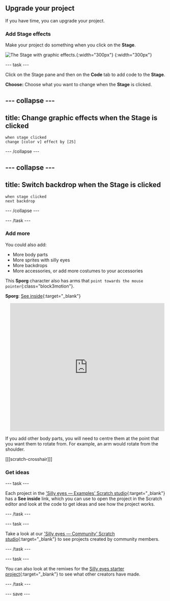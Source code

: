 ## Upgrade your project

If you have time, you can upgrade your project. 

### Add Stage effects

Make your project do something when you click on the **Stage**.

![The Stage with graphic effects.](images/stage-effects.png){:width="300px"} 
{:width="300px"}  

--- task ---

Click on the Stage pane and then on the **Code** tab to add code to the **Stage**.

**Choose:** Choose what you want to change when the **Stage** is clicked.

--- collapse ---
---
title: Change graphic effects when the Stage is clicked
---

```blocks3
when stage clicked
change [color v] effect by [25]
```

--- /collapse ---

--- collapse ---
---
title: Switch backdrop when the Stage is clicked
---

```blocks3
when stage clicked
next backdrop
```

--- /collapse ---

--- /task ---

### Add more

You could also add:
- More body parts
- More sprites with silly eyes
- More backdrops
- More accessories, or add more costumes to your accessories

This **Sporg** character also has arms that `point towards the mouse pointer`{:class="block3motion"}.

**Sporg**: [See inside](https://scratch.mit.edu/projects/495865892/editor){:target="_blank"}
<div class="scratch-preview" style="margin-left: 15px;">
  <iframe allowtransparency="true" width="485" height="402" src="https://scratch.mit.edu/projects/embed/495865892/?autostart=false" frameborder="0"></iframe>
</div>

If you add other body parts, you will need to centre them at the point that you want them to rotate from. For example, an arm would rotate from the shoulder.

[[[scratch-crosshair]]]

### Get ideas

--- task ---

Each project in the ['Silly eyes — Examples' Scratch studio](https://scratch.mit.edu/studios/29029028){:target="_blank"} has a **See inside** link, which you can use to open the project in the Scratch editor and look at the code to get ideas and see how the project works.

--- /task ---

--- task ---

Take a look at our ['Silly eyes — Community' Scratch studio](https://scratch.mit.edu/studios/29120534){:target="_blank"} to see projects created by community members.

--- /task ---

--- task ---

You can also look at the remixes for the [Silly eyes starter project](https://scratch.mit.edu/projects/582221984/remixes){:target="_blank"} to see what other creators have made.

--- /task ---

--- save ---
